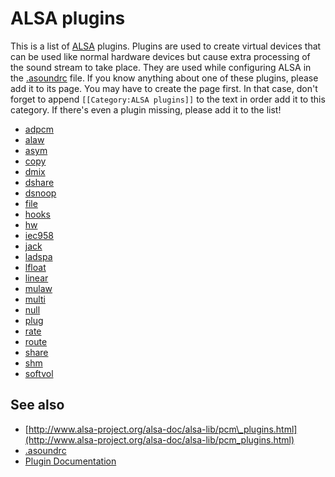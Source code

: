 ALSA plugins
============


This is a list of [ALSA](/ALSA "ALSA") plugins. Plugins are used to
create virtual devices that can be used like normal hardware devices but
cause extra processing of the sound stream to take place. They are used
while configuring ALSA in the [.asoundrc](/.asoundrc ".asoundrc") file.
If you know anything about one of these plugins, please add it to its
page. You may have to create the page first. In that case, don't forget
to append `[[Category:ALSA plugins]]` to the text in order add it to
this category. If there's even a plugin missing, please add it to the
list!

-   [adpcm](?title=Adpcm&action=edit&redlink=1 "Adpcm (page does not exist)")
-   [alaw](?title=Alaw&action=edit&redlink=1 "Alaw (page does not exist)")
-   [asym](/Asym "Asym")
-   [copy](/Copy_(plugin) "Copy (plugin)")
-   [dmix](/Dmix "Dmix")
-   [dshare](/Dshare "Dshare")
-   [dsnoop](/Dsnoop "Dsnoop")
-   [file](?title=File_(plugin)&action=edit&redlink=1 "File (plugin) (page does not exist)")
-   [hooks](?title=Hooks_(plugin)&action=edit&redlink=1 "Hooks (plugin) (page does not exist)")
-   [hw](?title=Hw_(plugin)&action=edit&redlink=1 "Hw (plugin) (page does not exist)")
-   [iec958](?title=Iec958_(plugin)&action=edit&redlink=1 "Iec958 (plugin) (page does not exist)")
-   [jack](/Jack_(plugin) "Jack (plugin)")
-   [ladspa](/Ladspa_(plugin) "Ladspa (plugin)")
-   [lfloat](?title=Lfloat&action=edit&redlink=1 "Lfloat (page does not exist)")
-   [linear](?title=Linear_(plugin)&action=edit&redlink=1 "Linear (plugin) (page does not exist)")
-   [mulaw](?title=Mulaw&action=edit&redlink=1 "Mulaw (page does not exist)")
-   [multi](?title=Multi&action=edit&redlink=1 "Multi (page does not exist)")
-   [null](?title=Null_(plugin)&action=edit&redlink=1 "Null (plugin) (page does not exist)")
-   [plug](?title=Plug_(plugin)&action=edit&redlink=1 "Plug (plugin) (page does not exist)")
-   [rate](?title=Rate_(plugin)&action=edit&redlink=1 "Rate (plugin) (page does not exist)")
-   [route](?title=Route_(plugin)&action=edit&redlink=1 "Route (plugin) (page does not exist)")
-   [share](?title=Share_(plugin)&action=edit&redlink=1 "Share (plugin) (page does not exist)")
-   [shm](?title=Shm&action=edit&redlink=1 "Shm (page does not exist)")
-   [softvol](/Softvol "Softvol")

See also
--------

-   [http://www.alsa-project.org/alsa-doc/alsa-lib/pcm\_plugins.html](http://www.alsa-project.org/alsa-doc/alsa-lib/pcm_plugins.html)
-   [.asoundrc](/.asoundrc ".asoundrc")
-   [Plugin Documentation](/Plugin_Documentation "Plugin Documentation")

